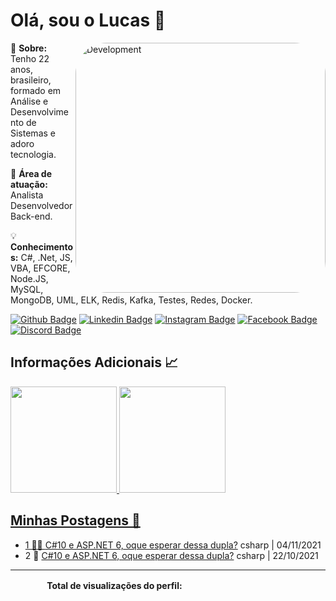 # Olá, sou o Lucas 👋

<img style="border-radius:50px" src="https://i.ibb.co/DD8VXQr/perfil.png" min-width="400px" max-width="400px" width="400px" align="right" alt="Development">

<p align="left"> 
  👨 <strong>Sobre:</strong> Tenho 22 anos, brasileiro, formado em Análise e Desenvolvimento de Sistemas e adoro tecnologia.
</p>

<p align="left">
  🎯 <strong>Área de atuação:</strong> Analista Desenvolvedor Back-end.
</p>

<p align="left">
  💡 <strong>Conhecimentos:</strong> C#, .Net, JS, VBA, EFCORE, Node.JS, MySQL, MongoDB, UML, ELK, Redis, Kafka, Testes, Redes, Docker.
</p>

[![Github Badge](	https://img.shields.io/badge/C-100000?style=for-the-badge&logo=github&logoColor=white)](https://github.com/LucasTMP/)
[![Linkedin Badge](	https://img.shields.io/badge/O-0077B5?style=for-the-badge&logo=linkedin&logoColor=white)](https://www.linkedin.com/in/lucastmp/)
[![Instagram Badge](https://img.shields.io/badge/D-E4405F?style=for-the-badge&logo=instagram&logoColor=white)](https://www.instagram.com/lucastmp_/)
[![Facebook Badge](https://img.shields.io/badge/E-1877F2?style=for-the-badge&logo=facebook&logoColor=white)](https://www.facebook.com/lucastmp/)
[![Discord Badge](https://img.shields.io/badge/Discord-Lucas_Teixeira%236436-ffffff?style=for-the-badge&logo=discord&logoColor=white&labelColor=7289DA)](https://discordapp.com/users/236735001134235648/)
 
## **Informações Adicionais 📈**

 <div>
  <a href="https://github.com/LucasTMP">
  <img height="170em" src="https://github-readme-streak-stats.herokuapp.com?user=LucasTMP&hide_border=true"/>
  <img height="170em" src="https://github-readme-stats.vercel.app/api/top-langs/?username=LucasTMP&hide=Java,CSS&layout=compact"/>
</div>

## **Minhas Postagens 📝**
<!-- BLOG-POST-LIST:START -->
 - 1 👨‍💻 [C#10 e ASP.NET 6, oque esperar dessa dupla?](https://dev.to/vaivoa/c10-e-aspnet-6-oque-esperar-dessa-dupla-14k6) csharp | 04/11/2021
 - 2 🚀 [C#10 e ASP.NET 6, oque esperar dessa dupla?](https://dev.to/lucastmp/c10-e-aspnet-6-oque-esperar-dessa-dupla-3oc) csharp | 22/10/2021<!-- BLOG-POST-LIST:END -->

<hr>
<div align="center">
<label><b>Total de visualizações do perfil: &ensp;&ensp;</b></label>
<img width="150px" height="16px" src="https://profile-counter.glitch.me/LucasTMP/count.svg" />
</div>
